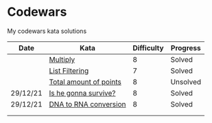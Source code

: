 # Codewars
My codewars kata solutions


|Date   |Kata   |Difficulty<Kyu>   |Progress   |
|---|---|---|---|
|   |[Multiply](https://www.codewars.com/kata/50654ddff44f800200000004)   |8   |Solved   |
|   |[List Filtering](https://www.codewars.com/kata/53dbd5315a3c69eed20002dd)   |7   |Solved   |
|   |[Total amount of points](https://www.codewars.com/kata/5bb904724c47249b10000131)   |8   |Unsolved   |
|29/12/21   |[Is he gonna survive?](https://www.codewars.com/kata/59ca8246d751df55cc00014c/train/python)|8   |Solved   |
|29/12/21   |[DNA to RNA conversion](https://www.codewars.com/kata/5556282156230d0e5e000089/train/python)   |8   |Solved   |
|   |   |   |   |
|   |   |   |   |  
